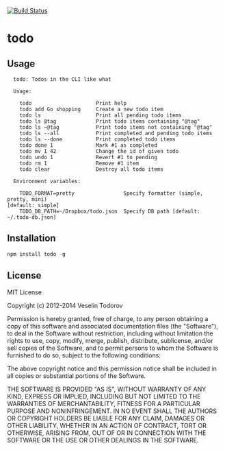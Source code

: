 [![Build Status](https://secure.travis-ci.org/vesln/todo.png)](http://travis-ci.org/vesln/todo)

# todo

## Usage

```
  todo: Todos in the CLI like what

  Usage:

    todo                     Print help
    todo add Go shopping     Create a new todo item
    todo ls                  Print all pending todo items
    todo ls @tag             Print todo items containing "@tag"
    todo ls ~@tag            Print todo items not containing "@tag"
    todo ls --all            Print completed and pending todo items
    todo ls --done           Print completed todo items
    todo done 1              Mark #1 as completed
    todo mv 1 42             Change the id of given todo
    todo undo 1              Revert #1 to pending
    todo rm 1                Remove #1 item
    todo clear               Destroy all todo items

  Environment variables:

    TODO_FORMAT=pretty                Specify formatter (simple, pretty, mini)
[default: simple]
    TODO_DB_PATH=~/Dropbox/todo.json  Specify DB path [default: ~/.todo-db.json]
```

## Installation

```js
npm install todo -g
```

## License

MIT License

Copyright (c) 2012-2014 Veselin Todorov

Permission is hereby granted, free of charge, to any person obtaining a copy of
this software and associated documentation files (the "Software"), to deal in
the Software without restriction, including without limitation the rights to
use, copy, modify, merge, publish, distribute, sublicense, and/or sell copies
of the Software, and to permit persons to whom the Software is furnished to do
so, subject to the following conditions:

The above copyright notice and this permission notice shall be included in all
copies or substantial portions of the Software.

THE SOFTWARE IS PROVIDED "AS IS", WITHOUT WARRANTY OF ANY KIND, EXPRESS OR
IMPLIED, INCLUDING BUT NOT LIMITED TO THE WARRANTIES OF MERCHANTABILITY,
FITNESS FOR A PARTICULAR PURPOSE AND NONINFRINGEMENT. IN NO EVENT SHALL THE
AUTHORS OR COPYRIGHT HOLDERS BE LIABLE FOR ANY CLAIM, DAMAGES OR OTHER
LIABILITY, WHETHER IN AN ACTION OF CONTRACT, TORT OR OTHERWISE, ARISING FROM,
OUT OF OR IN CONNECTION WITH THE SOFTWARE OR THE USE OR OTHER DEALINGS IN THE
SOFTWARE.
